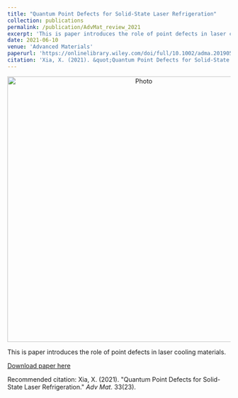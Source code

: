 ```yaml
---
title: "Quantum Point Defects for Solid-State Laser Refrigeration"
collection: publications
permalink: /publication/AdvMat_review_2021
excerpt: 'This is paper introduces the role of point defects in laser cooling materials'
date: 2021-06-10
venue: 'Advanced Materials'
paperurl: 'https://onlinelibrary.wiley.com/doi/full/10.1002/adma.201905406'
citation: 'Xia, X. (2021). &quot;Quantum Point Defects for Solid-State Laser Refrigeration.&quot; <i>Adv Mat</i>. 33(23).'
---
```

<p align="center">
  <img src="https://xiaojing-xia.github.io/academic/images/TOC_AdvMat_2021.jpeg?raw=true" alt="Photo" style="width: 600px;"/> 
</p>
This is paper introduces the role of point defects in laser cooling materials.

[Download paper here](https://onlinelibrary.wiley.com/doi/full/10.1002/adma.201905406)

Recommended citation: Xia, X. (2021). "Quantum Point Defects for Solid-State Laser Refrigeration." <i>Adv Mat</i>. 33(23).
